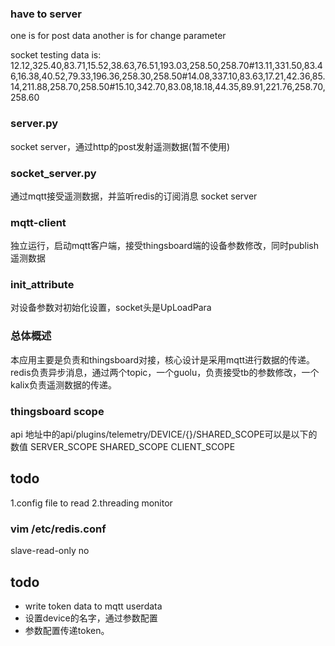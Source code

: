 ### have to server 
one is for post data
another is for change parameter

socket testing data is:
12.12,325.40,83.71,15.52,38.63,76.51,193.03,258.50,258.70#13.11,331.50,83.46,16.38,40.52,79.33,196.36,258.30,258.50#14.08,337.10,83.63,17.21,42.36,85.14,211.88,258.70,258.50#15.10,342.70,83.08,18.18,44.35,89.91,221.76,258.70,258.60

### server.py
socket server，通过http的post发射遥测数据(暂不使用)
### socket_server.py
通过mqtt接受遥测数据，并监听redis的订阅消息
socket server
### mqtt-client
独立运行，启动mqtt客户端，接受thingsboard端的设备参数修改，同时publish遥测数据

### init_attribute
对设备参数对初始化设置，socket头是UpLoadPara

### 总体概述
本应用主要是负责和thingsboard对接，核心设计是采用mqtt进行数据的传递。
redis负责异步消息，通过两个topic，一个guolu，负责接受tb的参数修改，一个kalix负责遥测数据的传递。

### thingsboard scope
api 地址中的api/plugins/telemetry/DEVICE/{}/SHARED_SCOPE可以是以下的数值
SERVER_SCOPE
SHARED_SCOPE
CLIENT_SCOPE

## todo 
1.config file to read
2.threading monitor

### vim /etc/redis.conf
slave-read-only no

## todo 
- write token data to mqtt userdata
- 设置device的名字，通过参数配置
- 参数配置传递token。
